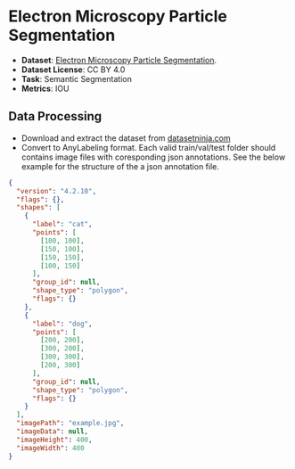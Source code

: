 # Electron Microscopy Particle Segmentation

- **Dataset**: [Electron Microscopy Particle Segmentation]().
- **Dataset License**: CC BY 4.0
- **Task**: Semantic Segmentation
- **Metrics**: IOU

## Data Processing

- Download and extract the dataset from [datasetninja.com](datasetninja.com)
- Convert to AnyLabeling format. Each valid train/val/test folder should contains image files with coresponding json annotations. See the below example for the structure of the a json annotation file.
```json
{
  "version": "4.2.10",
  "flags": {},
  "shapes": [
    {
      "label": "cat",
      "points": [
        [100, 100],
        [150, 100],
        [150, 150],
        [100, 150]
      ],
      "group_id": null,
      "shape_type": "polygon",
      "flags": {}
    },
    {
      "label": "dog",
      "points": [
        [200, 200],
        [300, 200],
        [300, 300],
        [200, 300]
      ],
      "group_id": null,
      "shape_type": "polygon",
      "flags": {}
    }
  ],
  "imagePath": "example.jpg",
  "imageData": null,
  "imageHeight": 400,
  "imageWidth": 400
}
``` 


